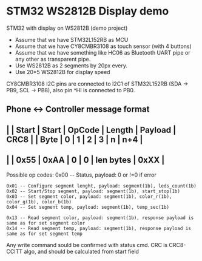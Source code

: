 # STM32 WS2812B Display demo
STM32 with display on WS2812B (demo project) 

 - Assume that we have STM32L152RB as MCU
 - Assume that we have CY8CMBR3108 as touch sensor (with 4 buttons)
 - Assume that we have something like HC06 as Bluetooth UART pipe or any other as transparent pipe.
 - Use WS2812B as 2 segments by 20px every.
 - Use 20*5 WS2812B for display speed

CY8CMBR3108 I2C pins are connected to I2C1 of STM32L152RB (SDA -> PB9, SCL -> PB8), also pin ^HI is connected to PB0.


Phone <-> Controller message format
-------------------------------------------------------------
|      | Start | Start | OpCode | Length |  Payload  | CRC8 |
| Byte |   0   |   1   |   2    |   3    |     n     |  n+4 |
-------------------------------------------------------------
|      | 0x55  | 0xAA  |   0    |   0    | len bytes | 0xXX |
-------------------------------------------------------------

Possible op codes:
	0x00 -- Status, payload: 0 or !=0 if error

	0x01 -- Configure segment lenght, payload: segment(1b), leds_count(1b)
	0x02 -- Start/Stop segment, payload: segment(1b), start_stop(1b)
	0x03 -- Set segment color, payload: segment(1b), color_r(1b), color_g(1b), color_b(1b)
	0x04 -- Set segment temp, payload: segment(1b), temp_sec(1b)

	0x13 -- Read segment color, payload: segment(1b), response payload is same as for set segment color
	0x14 -- Read segment temp, payload: segment(1b), response payload is same as for set segment temp
	

Any write command sould be confirmed with status cmd.
CRC is CRC8-CCITT algo, and should be calculated from start field
